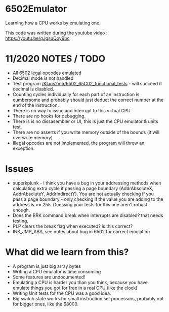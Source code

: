 # 6502Emulator
Learning how a CPU works by emulating one.

This code was written during the youtube video : https://youtu.be/qJgsuQoy9bc


# 11/2020 NOTES / TODO

* All 6502 legal opcodes emulated
* Decimal mode is not handled
* Test program [/Klaus2m5/6502_65C02_functional_tests](https://github.com/Klaus2m5/6502_65C02_functional_tests) - will succeed if decimal is disabled.
* Counting cycles individually for each part of an instruction is cumbersome and probably should just deduct the correct number at the end of the instruction.
* There is no way to issue and interrupt to this virtual CPU
* There are no hooks for debugging.
* There is is no dissasembler or UI, this is just the CPU emulator & units test.
* There are no asserts if you write memory outside of the bounds (it will overwrite memory)
* Illegal opcodes are not implemented, the program will throw an exception.

# Issues

*  superkplunk - I think you have a bug in your addressing methods when calculating extra cycle if passing a page boundary (AddrAbsoluteX, AddrAbsoluteY, AddrIndirectY). You are not actually checking if you pass a page boundary - only checking if the value you are adding to the address is >= 255. Guessing your tests for this one aren't robust enough.
* Does the BRK command break when interrupts are disabled? that needs testing.
* PLP clears the break flag when executed? is this correct?
* INS_JMP_ABS, see notes about bug in 6502 for correct emulation 


# What did we learn from this?

* A program is just big array bytes
* Writing a CPU emulator is time consuming
* Some features are undocumented!
* Emulating a CPU is harder you than you think, because you have emulate things you got for free in a real CPU (like the clock)
* Writing Unit tests for the CPU was a good idea.
* Big switch state works for small instruction set processors, probably not for bigger ones, like the 68000.
